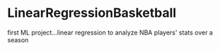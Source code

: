 # LinearRegressionBasketball
first ML project...linear regression to analyze NBA players' stats over a season
